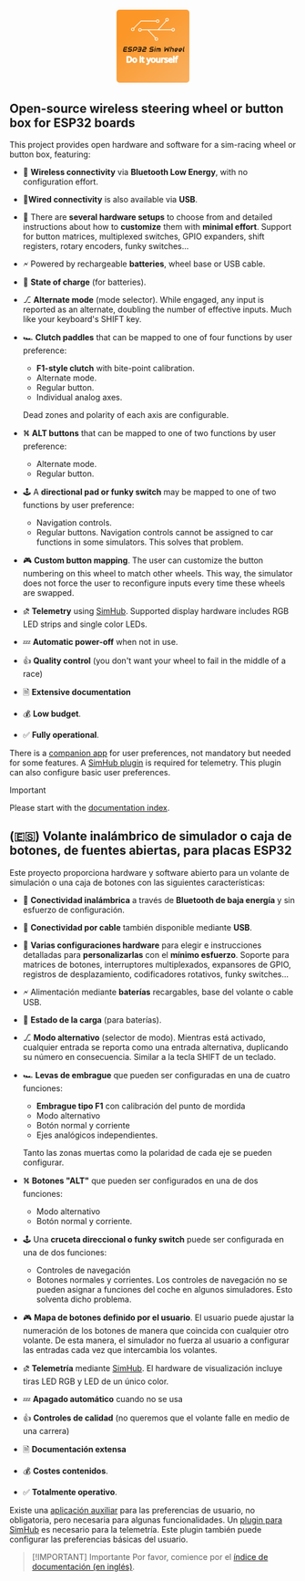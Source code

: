 
#

<div align="center">
    <img width="128" src="./logo/ESP32SimWheel_logo_400x400.png" alt="Project logo"/>
</div>

## Open-source wireless steering wheel or button box for ESP32 boards

This project provides open hardware and software for a sim-racing wheel or button box, featuring:

- 🛜 **Wireless connectivity** via **Bluetooth Low Energy**,
  with no configuration effort.

- 🔌**Wired connectivity** is also available via **USB**.

- 🤔 There are **several hardware setups** to choose from and
  detailed instructions about how to **customize** them with **minimal effort**.
  Support for button matrices, multiplexed switches, GPIO expanders, shift registers,
  rotary encoders, funky switches...

- 🗲 Powered by rechargeable **batteries**, wheel base or USB cable.

- 🪫 **State of charge** (for batteries).

- ⎇ **Alternate mode** (mode selector).
  While engaged, any input is reported as an alternate,
  doubling the number of effective inputs.
  Much like your keyboard's SHIFT key.

- 🏎️ **Clutch paddles** that can be mapped to one of four functions by user preference:
  - **F1-style clutch** with bite-point calibration.
  - Alternate mode.
  - Regular button.
  - Individual analog axes.

  Dead zones and polarity of each axis are configurable.

- ⛕ **ALT buttons** that can be mapped to one of two functions by user preference:
  - Alternate mode.
  - Regular button.

- 🕹️ A **directional pad or funky switch**
  may be mapped to one of two functions by user preference:
  - Navigation controls.
  - Regular buttons.
    Navigation controls cannot be assigned to car functions in some simulators.
    This solves that problem.

- 🎮 **Custom button mapping**.
  The user can customize the button numbering on this wheel to match other wheels.
  This way, the simulator does not force the user to reconfigure
  inputs every time these wheels are swapped.

- ⛐ **Telemetry** using [SimHub](https://www.simhubdash.com/).
  Supported display hardware includes RGB LED strips and single color LEDs.

- 💤 **Automatic power-off** when not in use.

- 👍 **Quality control** (you don't want your wheel to fail in the middle of a race)

- 🗎 **Extensive documentation**

- 💰 **Low budget**.

- ✅ **Fully operational**.

There is a [companion app](https://github.com/afpineda/SimWheelESP32Config) for user preferences,
not mandatory but needed for some features.
A [SimHub plugin](https://github.com/afpineda/SimWheelESP32-SimHub-Plugin/releases)
is required for telemetry.
This plugin can also configure basic user preferences.

> [!IMPORTANT]
> Please start with the [documentation index](./doc/Index_en.md).

## (🇪🇸) Volante inalámbrico de simulador o caja de botones, de fuentes abiertas, para placas ESP32

Este proyecto proporciona hardware y software abierto para un volante de simulación
o una caja de botones con las siguientes características:

- 🛜 **Conectividad inalámbrica** a través de **Bluetooth de baja energía**
  y sin esfuerzo de configuración.

- 🔌 **Conectividad por cable** también disponible mediante **USB**.

- 🤔 **Varias configuraciones hardware** para elegir e instrucciones detalladas
  para **personalizarlas** con el **mínimo esfuerzo**.
  Soporte para matrices de botones, interruptores multiplexados,
  expansores de GPIO, registros de desplazamiento,
  codificadores rotativos, funky switches...

- 🗲 Alimentación mediante **baterías** recargables, base del volante o cable USB.

- 🪫 **Estado de la carga** (para baterías).

- ⎇ **Modo alternativo** (selector de modo).
  Mientras está activado, cualquier entrada se reporta como una entrada alternativa,
  duplicando su número en consecuencia.
  Similar a la tecla SHIFT de un teclado.

- 🏎️ **Levas de embrague** que pueden ser configuradas en una de cuatro funciones:
  - **Embrague tipo F1** con calibración del punto de mordida
  - Modo alternativo
  - Botón normal y corriente
  - Ejes analógicos independientes.

  Tanto las zonas muertas como la polaridad de cada eje se pueden configurar.

- ⛕ **Botones "ALT"** que pueden ser configurados en una de dos funciones:
  - Modo alternativo
  - Botón normal y corriente.

- 🕹️ Una **cruceta direccional o funky switch**
  puede ser configurada en una de dos funciones:
  - Controles de navegación
  - Botones normales y corrientes.
    Los controles de navegación no se pueden asignar a funciones del coche en algunos simuladores.
    Esto solventa dicho problema.

- 🎮 **Mapa de botones definido por el usuario**.
  El usuario puede ajustar la numeración de los botones de manera que
  coincida con cualquier otro volante.
  De esta manera, el simulador no fuerza al usuario a configurar
  las entradas cada vez que intercambia los volantes.

- ⛐ **Telemetría** mediante [SimHub](https://www.simhubdash.com/).
  El hardware de visualización incluye tiras LED RGB y LED de un único color.

- 💤 **Apagado automático** cuando no se usa

- 👍 **Controles de calidad**
  (no queremos que el volante falle en medio de una carrera)

- 🗎 **Documentación extensa**

- 💰 **Costes contenidos**.

- ✅ **Totalmente operativo**.

Existe una [aplicación auxiliar](https://github.com/afpineda/SimWheelESP32Config) para las preferencias de usuario,
no obligatoria, pero necesaria para algunas funcionalidades.
Un [plugin para SimHub](https://github.com/afpineda/SimWheelESP32-SimHub-Plugin/releases)
es necesario para la telemetría.
Este plugin también puede configurar las preferencias básicas del usuario.

> [!IMPORTANT] Importante
> Por favor, comience por el [índice de documentación (en inglés)](./doc/Index_en.md).
